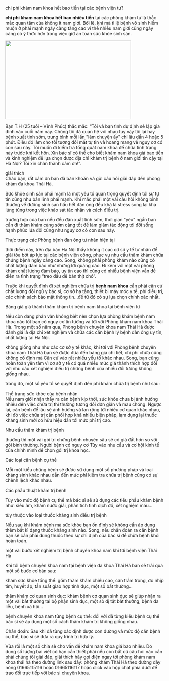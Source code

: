 <p dir="ltr">chi phí khám nam khoa hết bao tiền tại các bệnh viện tư?</p>

<p><strong>chi phi kham nam khoa hết bao nhiêu tiền</strong> tại các phòng khám tư là thắc mắc quan tâm của không ít nam giới. Bởi lẽ, khi mà tỉ lệ bệnh vô sinh hiếm muộn ở phái mạnh ngày càng tăng cao vì thế nhiều nam giới cũng ngày càng có ý thức hơn trong việc giữ an toàn sức khỏe sinh sản.</p>

<p><img alt="" src="http://benhxahoi.xyz/media/images/chi-phi-kham-nam-khoa-het-bao-nhieu-tien.jpg" style="height:250px; width:400px" /></p>

<p>Bạn T.H (25 tuổi &ndash; Vĩnh Phúc) thắc mắc: &ldquo;Tôi và bạn tình dự định sẽ lập gia đình vào cuối năm nay. Chúng tôi đã quan hệ với nhau tuy vậy tôi lại hay bệnh xuất tinh sớm, trung bình mỗi lần &quot;làm chuyện ấy&quot; chỉ lâu dần 4 hoặc 5 phút. Điều đó làm cho tôi tương đối mất tự tin và hoang mang về nguy cơ có con sau này. Tôi muốn đi kiểm tra tổng quát nam khoa để chữa tình trạng này trước khi kết hôn. Xin bác sĩ có thể cho biết khám nam khoa giá bao tiền và kinh nghiệm để lựa chọn được địa chỉ khám trị bệnh ở nam giới tin cậy tại Hà Nội? Tôi xin chân thành cảm ơn!&rdquo;.</p>

<p>giải thích<br />
Chào bạn, rất cảm ơn bạn đã băn khoăn và gửi câu hỏi giải đáp đến phòng khám đa khoa Thái Hà.</p>

<p>Sức khỏe sinh sản phái mạnh là một yếu tố quan trọng quyết định tới sự tự tin cũng như bản lĩnh phái mạnh. Khi mắc phải một vài câu hỏi không bình thường về đường sinh sản hầu hết đàn ông đều khá là stress song lại khá lúng túng trong việc khảo sát tác nhân và cách điều trị.</p>

<p>trường hợp của bạn nếu đều đặn xuất tinh sớm, thời gian &quot;yêu&quot; ngắn bạn cần đi thăm khám càng sớm càng tốt để làm giảm tác động tới đời sống hạnh phúc lứa đôi cũng như nguy cơ có con sau này.</p>

<p>Thực trạng các Phòng bệnh đàn ông tư nhân hiện tại</p>

<p>thời điểm này, trên địa bàn Hà Nội thấy không ít các cơ sở y tế tư nhân để giải tỏa bớt áp lực tại các bệnh viện công, phục vụ nhu cầu thăm khám chữa chứng bệnh ngày càng cao. Song, không phải phòng khám nào cũng có chất lượng đảm bảo như những lời quảng cáo. Đi kèm với một vài phòng khám chất lượng đảm bảo, uy tín cao thì cũng có nhiều bệnh viện vẫn để diễn ra tình trạng &ldquo;treo đầu dê bán thịt chó&rdquo;.</p>

<p>Trước khi quyết định đi xét nghiệm chữa trị <strong>benh nam khoa</strong> cần phải căn cứ chất lượng đội ngũ y bác sĩ, cơ sở hạ tầng, thiết bị máy móc y tế, phí điều trị, các chính sách bảo mật thông tin...để từ đó có sự lựa chọn chính xác nhất.</p>

<p>Bảng giá giá thành thăm khám trị bệnh nam khoa tại bệnh viện tư</p>

<p>Nếu còn đang phân vân không biết nên chọn lựa phòng khám bệnh nam khoa nào tốt bạn có nguy cơ tin tưởng và tới với Phòng khám nam khoa Thái Hà. Trong một số năm qua, Phòng bệnh chuyên khoa nam Thái Hà được đánh giá là địa chỉ xét nghiệm và chữa các căn bệnh lý bệnh đàn ông uy tín, chất lượng tại Hà Nội.</p>

<p>không giống như như các cơ sở y tế khác, khi tới với Phòng bệnh chuyên khoa nam Thái Hà bạn sẽ được đưa đến bảng giá chi tiết, chi phí chữa cũng không cố định mà Căn cứ vào rất nhiều yếu tố khác nhau. Song, bạn cũng hoàn toàn yên tâm vì cơ sở y tế có quá nhiều mức giá thành thích hợp đối với nhu cầu xét nghiệm điều trị chứng bệnh của nhiều đối tượng không giống nhau.</p>

<p>trong đó, một số yếu tố sẽ quyết định đến phí khám chữa trị bệnh như sau:</p>

<p>Thể trạng sức khỏe của bệnh nhân<br />
Nếu nam giới nhận thấy ra căn bệnh kịp thời, sức khỏe chưa bị ảnh hưởng nhiều đến việc chữa trị thì thường tương đối đơn giản và mau chóng. Ngược lại, căn bệnh để lâu sẽ ảnh hưởng và lan rộng tới nhiều cơ quan khác nhau, khi đó việc chữa trị cần phối hợp khá nhiều biện pháp, lạm dụng lại thuốc kháng sinh mới có hữu hiệu dẫn tới mức phí trị cao.</p>

<p>Nhu cầu thăm khám trị bệnh</p>

<p>thường thì một vài gói trị chứng bệnh chuyên sâu sẽ có giá đắt hơn so với gói bình thường. Người bệnh có nguy cơ Tùy vào nhu cầu và cơ hội kinh tế của chính mình để chọn gói trị khoa học.</p>

<p>Các loại căn bệnh cụ thể</p>

<p>Mỗi một kiểu chứng bệnh sẽ được sử dụng một số phương pháp và loại kháng sinh khác nhau dẫn đến mức phí kiểm tra chữa trị bệnh cũng có sự chênh lệch khác nhau.</p>

<p>Các phẫu thuật khám trị bệnh</p>

<p>Tùy vào mức độ bệnh cụ thể mà bác sĩ sẽ sử dụng các tiểu phẫu khám bệnh như: siêu âm, khám nước giải, phân tích tinh dịch đồ, xét nghiệm máu...</p>

<p>tùy thuộc vào loại thuốc kháng sinh điều trị bệnh</p>

<p>Nếu sau khi khám bệnh mà sức khỏe bạn ổn định sẽ không cần áp dụng thêm bất kì dạng thuốc kháng sinh nào. Song, nếu chẩn đoán ra căn bệnh bạn sẽ cần phải dùng thuốc theo sự chỉ định của bác sĩ để chữa bệnh khỏi hoàn toàn.</p>

<p>một vài bước xét nghiệm trị bệnh chuyên khoa nam khi tới bệnh viện Thái Hà</p>

<p>Khi tới bệnh chuyên khoa nam tại bệnh viện đa khoa Thái Hà bạn sẽ trải qua một số bước cơ bản sau:</p>

<p>khám sức khỏe tổng thể: gồm thăm khám chiều cao, cân trầm trọng, đo nhịp tim, huyết áp, tần suất giao hợp tình dục, một số bất thường...</p>

<p>thăm khám cơ quan sinh dục: khám bệnh cơ quan sinh dục sẽ giúp nhận ra một vài bất thường tại bộ phận sinh dục, một số dị tật bất thường, bệnh da liễu, bệnh xã hội...</p>

<p>bệnh chuyên khoa nam từng bệnh cụ thể: đối với đã từng kiểu bệnh cụ thể bác sĩ sẽ áp dụng một số cách thăm khám trị không giống nhau.</p>

<p>Chẩn đoán: Sau khi đã từng xác định được con đường và mức độ căn bệnh cụ thể, bác sĩ sẽ đưa ra quy trình trị hợp lý.</p>

<p>Vừa rồi là một số chia sẻ cho vấn đề khám nam khoa giá bao nhiêu. Do dung số lượng bài viết có hạn cần thiết phải nếu còn bất cứ câu hỏi nào cần phải chúng tôi giải đáp, giải thích hãy gọi điện ngay tới phòng khám nam khoa thái hà theo đường link sau đây: phòng khám Thái Hà theo đường dây nóng 01665115116 hoặc 01665116117 hoặc click vào hộp chat phía dưới để trao đổi trực tiếp với bác si chuyên khoa.</p>

<p>&nbsp;</p>
